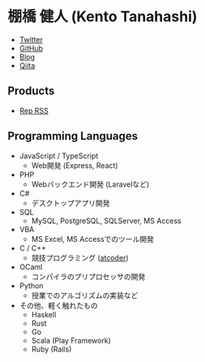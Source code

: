 # 棚橋 健人 (Kento Tanahashi)

* [Twitter](https://twitter.com/kamocyc)
* [GitHub](https://github.com/kamocyc)
* [Blog](https://kamocyc.hatenablog.com/)
* [Qiita](https://qiita.com/Kamo123)

## Products

* [Rep RSS](./rep-rss.md)

## Programming Languages

* JavaScript / TypeScript
  * Web開発 (Express, React)
* PHP
  * Webバックエンド開発 (Laravelなど)
* C#
  * デスクトップアプリ開発
* SQL
  * MySQL, PostgreSQL, SQLServer, MS Access
* VBA
  * MS Excel, MS Accessでのツール開発
* C / C++
  * 競技プログラミング ([atcoder](https://atcoder.jp/users/kamocyc))
* OCaml
  * コンパイラのプリプロセッサの開発
* Python
  * 授業でのアルゴリズムの実装など
* その他、軽く触れたもの
  * Haskell
  * Rust
  * Go
  * Scala (Play Framework)
  * Ruby (Rails)

<!--
## Interests

* 型理論
* 静的解析
* Webアプリケーション開発

Here are some ideas to get you started:

- 🔭 I’m currently working on ...
- 🌱 I’m currently learning ...
- 👯 I’m looking to collaborate on ...
- 🤔 I’m looking for help with ...
- 💬 Ask me about ...
- 📫 How to reach me: ...
- 😄 Pronouns: ...
- ⚡ Fun fact: ...
-->
